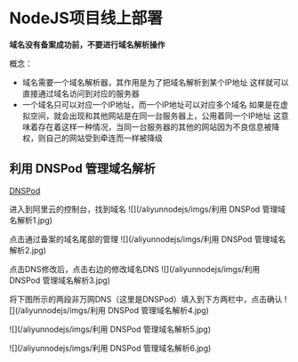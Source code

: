 # NodeJS项目线上部署

**域名没有备案成功前，不要进行域名解析操作**

概念：
* 域名需要一个域名解析器，其作用是为了把域名解析到某个IP地址
      这样就可以直接通过域名访问到对应的服务器
* 一个域名只可以对应一个IP地址，而一个IP地址可以对应多个域名
      如果是在虚拟空间，就会出现和其他网站是在同一台服务器上，公用着同一个IP地址
      这意味着存在着这样一种情况，当同一台服务器的其他的网站因为不良信息被降权，则自己的网站受到牵连而一样被降级

## 利用 DNSPod 管理域名解析

[DNSPod](https://www.dnspod.cn/)

进入到阿里云的控制台，找到域名
![](/aliyunnodejs/imgs/利用 DNSPod 管理域名解析1.jpg)

点击通过备案的域名尾部的管理
![](/aliyunnodejs/imgs/利用 DNSPod 管理域名解析2.jpg)

点击DNS修改后，点击右边的修改域名DNS
![](/aliyunnodejs/imgs/利用 DNSPod 管理域名解析3.jpg)

将下图所示的两段非万网DNS（这里是DNSPod）填入到下方两栏中，点击确认
![](/aliyunnodejs/imgs/利用 DNSPod 管理域名解析4.jpg)

![](/aliyunnodejs/imgs/利用 DNSPod 管理域名解析5.jpg)

![](/aliyunnodejs/imgs/利用 DNSPod 管理域名解析6.jpg)